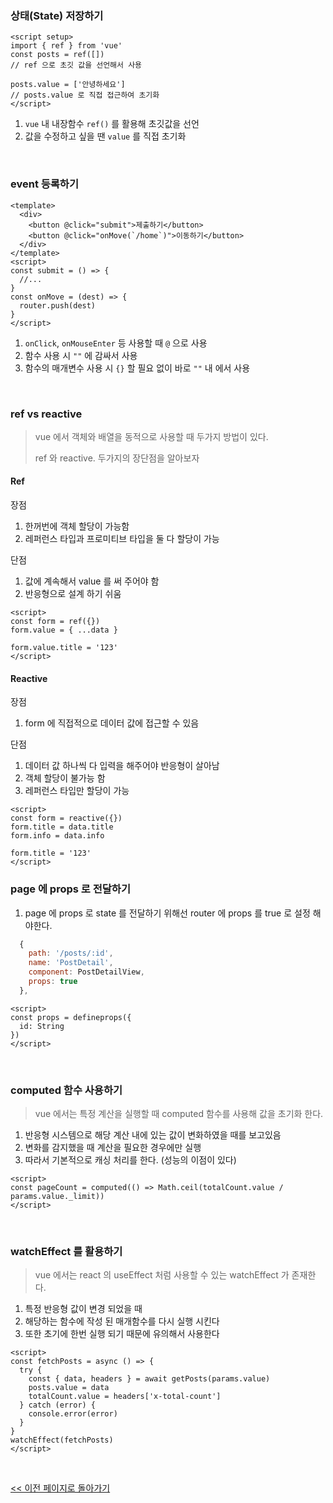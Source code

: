 ### 상태(State) 저장하기

```vue
<script setup>
import { ref } from 'vue'
const posts = ref([])
// ref 으로 초깃 값을 선언해서 사용

posts.value = ['안녕하세요']
// posts.value 로 직접 접근하여 초기화
</script>
```

1. `vue` 내 내장함수 `ref()` 를 활용해 초깃값을 선언
2. 값을 수정하고 싶을 땐 `value` 를 직접 초기화

<br/>

### event 등록하기

```vue
<template>
  <div>
    <button @click="submit">제출하기</button>
    <button @click="onMove(`/home`)">이동하기</button>
  </div>
</template>
<script>
const submit = () => {
  //...
}
const onMove = (dest) => {
  router.push(dest)
}
</script>
```

1. `onClick`, `onMouseEnter` 등 사용할 때 `@` 으로 사용
2. 함수 사용 시 `""` 에 감싸서 사용
3. 함수의 매개변수 사용 시 `{}` 할 필요 없이 바로 `""` 내 에서 사용

<br/>

### ref vs reactive

> vue 에서 객체와 배열을 동적으로 사용할 때 두가지 방법이 있다.
>
> ref 와 reactive. 두가지의 장단점을 알아보자

#### Ref

장점

1. 한꺼번에 객체 할당이 가능함
2. 레퍼런스 타입과 프로미티브 타입을 둘 다 할당이 가능

단점

1. 값에 계속해서 value 를 써 주어야 함
2. 반응형으로 설계 하기 쉬움

```vue
<script>
const form = ref({})
form.value = { ...data }

form.value.title = '123'
</script>
```

#### Reactive

장점

1. form 에 직접적으로 데이터 값에 접근할 수 있음

단점

1. 데이터 값 하나씩 다 입력을 해주어야 반응형이 살아남
2. 객체 할당이 불가능 함
3. 레퍼런스 타입만 할당이 가능

```vue
<script>
const form = reactive({})
form.title = data.title
form.info = data.info

form.title = '123'
</script>
```

### page 에 props 로 전달하기

1. page 에 props 로 state 를 전달하기 위해선 router 에 props 를 true 로 설정 해야한다.

```javascript
  {
    path: '/posts/:id',
    name: 'PostDetail',
    component: PostDetailView,
    props: true
  },
```

```vue
<script>
const props = defineprops({
  id: String
})
</script>
```

<br/>

### computed 함수 사용하기

> vue 에서는 특정 계산을 실행할 때 computed 함수를 사용해 값을 초기화 한다.

1. 반응형 시스템으로 해당 계산 내에 있는 값이 변화하였을 때를 보고있음
2. 변화를 감지했을 때 계산을 필요한 경우에만 실행
3. 따라서 기본적으로 캐싱 처리를 한다. (성능의 이점이 있다)

```vue
<script>
const pageCount = computed(() => Math.ceil(totalCount.value / params.value._limit))
</script>
```

<br/>

### watchEffect 를 활용하기

> vue 에서는 react 의 useEffect 처럼 사용할 수 있는 watchEffect 가 존재한다.

1. 특정 반응형 값이 변경 되었을 때
2. 해당하는 함수에 작성 된 매개함수를 다시 실행 시킨다
3. 또한 초기에 한번 실행 되기 때문에 유의해서 사용한다

```vue
<script>
const fetchPosts = async () => {
  try {
    const { data, headers } = await getPosts(params.value)
    posts.value = data
    totalCount.value = headers['x-total-count']
  } catch (error) {
    console.error(error)
  }
}
watchEffect(fetchPosts)
</script>
```

<br/>

[<< 이전 페이지로 돌아가기](../../README.md)
